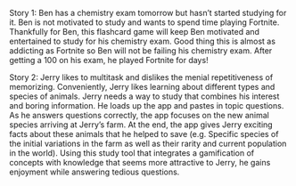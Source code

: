 Story 1:
Ben has a chemistry exam tomorrow but hasn’t started studying for it. Ben is not motivated to study and wants to spend time playing Fortnite. 
Thankfully for Ben, this flashcard game will keep Ben motivated and entertained to study for his chemistry exam. Good thing this is almost as 
addicting as Fortnite so Ben will not be failing his chemistry exam. After getting a 100 on his exam, he played Fortnite for days!

Story 2:
Jerry likes to multitask and dislikes the menial repetitiveness of memorizing. Conveniently, Jerry likes learning about different types and species of animals. Jerry needs a way to study that combines his interest and boring information. He loads up the app and pastes in topic questions. As he answers questions correctly, the app focuses on the new animal species arriving at Jerry’s farm. At the end, the app gives Jerry exciting facts about these animals that he helped to save (e.g. Specific species of the initial variations in the farm as well as their rarity and current population in the world). Using this study tool that integrates a gamification of concepts with knowledge that seems more attractive to Jerry, he gains enjoyment while answering tedious questions.
